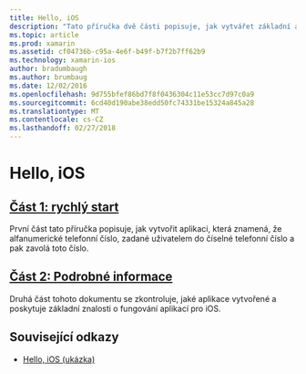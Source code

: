 ```yaml
---
title: Hello, iOS
description: "Tato příručka dvě části popisuje, jak vytvářet základní aplikace pro Xamarin.iOS pomocí sady Visual Studio pro Mac nebo Visual Studio a pochopili jejich základní informace o vývoj aplikací pro iOS pomocí Xamarin. Zavede nástroje, koncepty a kroky potřebné k sestavení a nasazení aplikace pro Xamarin.iOS."
ms.topic: article
ms.prod: xamarin
ms.assetid: cf04736b-c95a-4e6f-b49f-b7f2b7ff62b9
ms.technology: xamarin-ios
author: bradumbaugh
ms.author: brumbaug
ms.date: 12/02/2016
ms.openlocfilehash: 9d755bfef86bd7f8f0436304c11e53cc7d97c0a9
ms.sourcegitcommit: 6cd40d190abe38edd50fc74331be15324a845a28
ms.translationtype: MT
ms.contentlocale: cs-CZ
ms.lasthandoff: 02/27/2018
---
```

# <a name="hello-ios"></a>Hello, iOS

##  <a name="part-1-quickstartiosget-startedhello-ioshello-ios-quickstartmd"></a>[Část 1: rychlý start](~/ios/get-started/hello-ios/hello-ios-quickstart.md)

První část tato příručka popisuje, jak vytvořit aplikaci, která znamená, že alfanumerické telefonní číslo, zadané uživatelem do číselné telefonní číslo a pak zavolá toto číslo.

##  <a name="part-2-deep-diveiosget-startedhello-ioshello-ios-deepdivemd"></a>[Část 2: Podrobné informace](~/ios/get-started/hello-ios/hello-ios-deepdive.md)

Druhá část tohoto dokumentu se zkontroluje, jaké aplikace vytvořené a poskytuje základní znalosti o fungování aplikací pro iOS.


## <a name="related-links"></a>Související odkazy

- [Hello, iOS (ukázka)](https://developer.xamarin.com/samples/monotouch/Hello_iOS/)
